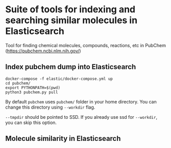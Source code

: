 # Suite of tools for indexing and searching similar molecules in Elasticsearch
Tool for finding chemical molecules, compounds, reactions, etc in PubChem (https://pubchem.ncbi.nlm.nih.gov/)

## Index pubchem dump into Elasticsearch

```
docker-compose -f elastic/docker-compose.yml up 
cd pubchem/
export PYTHONPATH=$(pwd)
python3 pubchem.py pull
```

By default `pubchem` uses `pubchem/` folder in your home directory.
You can change this directory using `--workdir` flag.

`--tmpdir` should be pointed to SSD. If you already use ssd for `--workdir`, 
you can skip this option.   

## Molecule similarity in Elasticsearch

